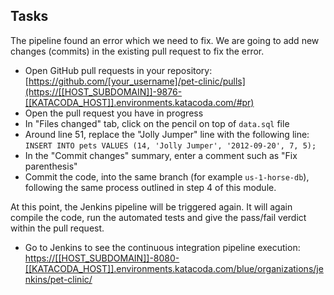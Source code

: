 ## Tasks

The pipeline found an error which we need to fix. We are going to add new changes (commits) in the existing pull request to fix the error.

* Open GitHub pull requests in your repository: [https://github.com/[your_username]/pet-clinic/pulls](https://[[HOST_SUBDOMAIN]]-9876-[[KATACODA_HOST]].environments.katacoda.com/#pr)
* Open the pull request you have in progress
* In "Files changed" tab, click on the pencil on top of `data.sql` file
* Around line 51, replace the "Jolly Jumper" line with the following line: `INSERT INTO pets VALUES (14, 'Jolly Jumper', '2012-09-20', 7, 5);`
* In the "Commit changes" summary, enter a comment such as "Fix parenthesis"
* Commit the code, into the same branch (for example `us-1-horse-db`), following the same process outlined in step 4 of this module.

At this point, the Jenkins pipeline will be triggered again. It will again
compile the code, run the automated tests and give the pass/fail verdict within
the pull request.

* Go to Jenkins to see the continuous integration pipeline execution: <a href="https://[[HOST_SUBDOMAIN]]-8080-[[KATACODA_HOST]].environments.katacoda.com/blue/organizations/jenkins/pet-clinic/" target="jenkins">https://[[HOST_SUBDOMAIN]]-8080-[[KATACODA_HOST]].environments.katacoda.com/blue/organizations/jenkins/pet-clinic/</a>
